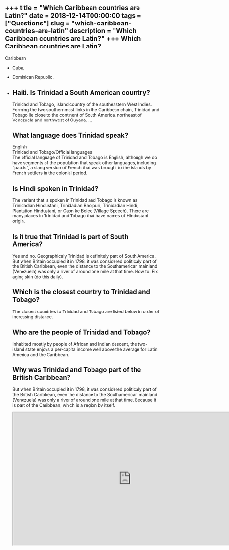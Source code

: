 +++
title = "Which Caribbean countries are Latin?"
date = 2018-12-14T00:00:00
tags = ["Questions"]
slug = "which-caribbean-countries-are-latin"
description = "Which Caribbean countries are Latin?"
+++
Which Caribbean countries are Latin?
------------------------------------

Caribbean

- Cuba.
- Dominican Republic.
- Haiti. Is Trinidad a South American country?
    -------------------------------------
    
    Trinidad and Tobago, island country of the southeastern West Indies. Forming the two southernmost links in the Caribbean chain, Trinidad and Tobago lie close to the continent of South America, northeast of Venezuela and northwest of Guyana. …
    
    What language does Trinidad speak?
    ----------------------------------
    
    English  
    Trinidad and Tobago/Official languages  
    The official language of Trinidad and Tobago is English, although we do have segments of the population that speak other languages, including “patois”, a slang version of French that was brought to the islands by French settlers in the colonial period.
    
    Is Hindi spoken in Trinidad?
    ----------------------------
    
    The variant that is spoken in Trinidad and Tobago is known as Trinidadian Hindustani, Trinidadian Bhojpuri, Trinidadian Hindi, Plantation Hindustani, or Gaon ke Bolee (Village Speech). There are many places in Trinidad and Tobago that have names of Hindustani origin.
    
    Is it true that Trinidad is part of South America?
    --------------------------------------------------
    
    Yes and no. Geographicaly Trinidad is definitely part of South America. But when Britain occupied it in 1798, it was considered politicaly part of the British Caribbean, even the distance to the Southamerican mainland (Venezuela) was only a river of around one mile at that time. How to: Fix aging skin (do this daily).
    
    Which is the closest country to Trinidad and Tobago?
    ----------------------------------------------------
    
    The closest countries to Trinidad and Tobago are listed below in order of increasing distance.
    
    Who are the people of Trinidad and Tobago?
    ------------------------------------------
    
    Inhabited mostly by people of African and Indian descent, the two-island state enjoys a per-capita income well above the average for Latin America and the Caribbean.
    
    Why was Trinidad and Tobago part of the British Caribbean?
    ----------------------------------------------------------
    
    But when Britain occupied it in 1798, it was considered politicaly part of the British Caribbean, even the distance to the Southamerican mainland (Venezuela) was only a river of around one mile at that time. Because it is part of the Caribbean, which is a region by itself.
    
    <iframe allow="accelerometer; autoplay; clipboard-write; encrypted-media; gyroscope; picture-in-picture" allowfullscreen="" class="__youtube_prefs__  epyt-is-override  no-lazyload" data-no-lazy="1" data-origheight="433" data-origwidth="770" data-skipgform_ajax_framebjll="" height="433" id="_ytid_41443" loading="lazy" src="https://www.youtube.com/embed/nw6uLjhlFXI?enablejsapi=1&autoplay=0&cc_load_policy=0&cc_lang_pref=&iv_load_policy=1&loop=0&modestbranding=0&rel=1&fs=1&playsinline=0&autohide=2&theme=dark&color=red&controls=1&" title="YouTube player" width="770"></iframe>